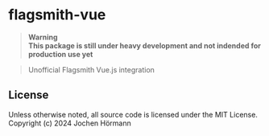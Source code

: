 # flagsmith-vue

> **Warning**  
> **This package is still under heavy development and not indended for production use yet**

> Unofficial Flagsmith Vue.js integration

## License

Unless otherwise noted, all source code is licensed under the MIT License.  
Copyright (c) 2024 Jochen Hörmann
